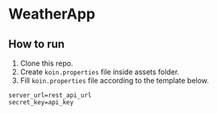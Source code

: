 # WeatherApp
## How to run
1. Clone this repo.
2. Create `koin.properties` file inside assets folder.
3. Fill `koin.properties` file according to the template below.
```
server_url=rest_api_url
secret_key=api_key
```
